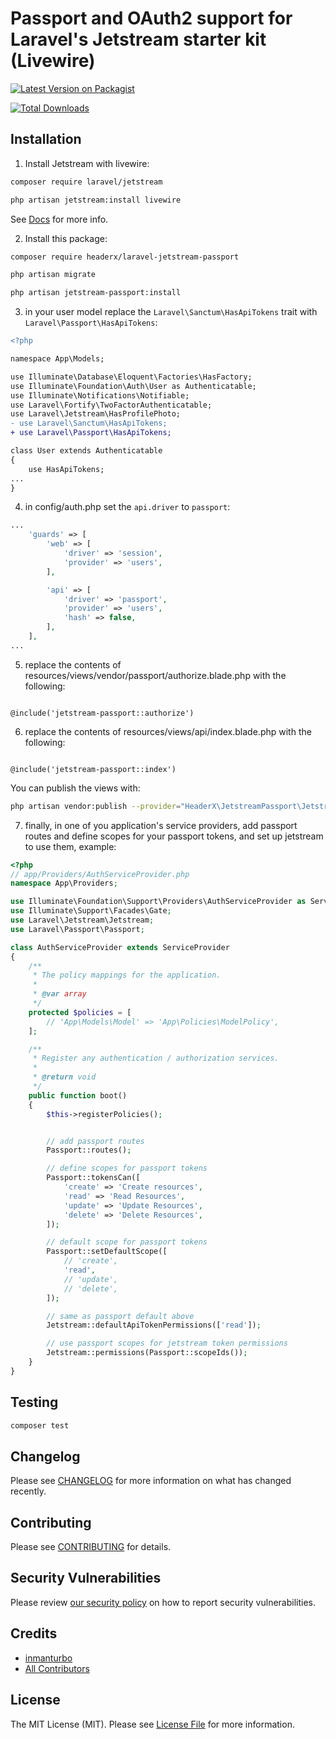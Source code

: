 # Passport and OAuth2 support for Laravel's Jetstream starter kit (Livewire)

[![Latest Version on Packagist](https://img.shields.io/packagist/v/headerx/laravel-jetstream-passport.svg?style=flat-square)](https://packagist.org/packages/headerx/laravel-jetstream-passport)

[![Total Downloads](https://img.shields.io/packagist/dt/headerx/laravel-jetstream-passport.svg?style=flat-square)](https://packagist.org/packages/headerx/laravel-jetstream-passport)

## Installation

1. Install Jetstream with livewire:

```bash
composer require laravel/jetstream
```

```bash
php artisan jetstream:install livewire
```
See [Docs](https://jetstream.laravel.com/2.x/installation.html) for more info.

2. Install this package:


```bash
composer require headerx/laravel-jetstream-passport
```

```bash
php artisan migrate
```

```bash
php artisan jetstream-passport:install
```

3. in your user model replace the  `Laravel\Sanctum\HasApiTokens` trait with `Laravel\Passport\HasApiTokens`:
   
```diff
<?php

namespace App\Models;

use Illuminate\Database\Eloquent\Factories\HasFactory;
use Illuminate\Foundation\Auth\User as Authenticatable;
use Illuminate\Notifications\Notifiable;
use Laravel\Fortify\TwoFactorAuthenticatable;
use Laravel\Jetstream\HasProfilePhoto;
- use Laravel\Sanctum\HasApiTokens;
+ use Laravel\Passport\HasApiTokens;

class User extends Authenticatable
{
    use HasApiTokens;
...
}

```

4. in config/auth.php set the `api.driver` to `passport`:

```php
...
    'guards' => [
        'web' => [
            'driver' => 'session',
            'provider' => 'users',
        ],

        'api' => [
            'driver' => 'passport',
            'provider' => 'users',
            'hash' => false,
        ],
    ],
...
```

5. replace the contents of resources/views/vendor/passport/authorize.blade.php with the following:

```blade

@include('jetstream-passport::authorize')

```

6. replace the contents of resources/views/api/index.blade.php with the following:

```blade

@include('jetstream-passport::index')

```

You can publish the views with:
```bash
php artisan vendor:publish --provider="HeaderX\JetstreamPassport\JetstreamPassportServiceProvider" --tag="jetstream-passport-views"
```


7. finally, in one of you application's service providers, add passport routes and define scopes for your passport tokens, and set up jetstream to use them, example:

```php
<?php
// app/Providers/AuthServiceProvider.php
namespace App\Providers;

use Illuminate\Foundation\Support\Providers\AuthServiceProvider as ServiceProvider;
use Illuminate\Support\Facades\Gate;
use Laravel\Jetstream\Jetstream;
use Laravel\Passport\Passport;

class AuthServiceProvider extends ServiceProvider
{
    /**
     * The policy mappings for the application.
     *
     * @var array
     */
    protected $policies = [
        // 'App\Models\Model' => 'App\Policies\ModelPolicy',
    ];

    /**
     * Register any authentication / authorization services.
     *
     * @return void
     */
    public function boot()
    {
        $this->registerPolicies();


        // add passport routes
        Passport::routes(); 

        // define scopes for passport tokens
        Passport::tokensCan([
            'create' => 'Create resources',
            'read' => 'Read Resources',
            'update' => 'Update Resources',
            'delete' => 'Delete Resources',
        ]);

        // default scope for passport tokens
        Passport::setDefaultScope([
            // 'create',
            'read',
            // 'update',
            // 'delete',
        ]);

        // same as passport default above
        Jetstream::defaultApiTokenPermissions(['read']);

        // use passport scopes for jetstream token permissions
        Jetstream::permissions(Passport::scopeIds());
    }
}
```



## Testing

```bash
composer test
```

## Changelog

Please see [CHANGELOG](CHANGELOG.md) for more information on what has changed recently.

## Contributing

Please see [CONTRIBUTING](.github/CONTRIBUTING.md) for details.

## Security Vulnerabilities

Please review [our security policy](../../security/policy) on how to report security vulnerabilities.

## Credits

- [inmanturbo](https://github.com/inmanturbo)
- [All Contributors](../../contributors)

## License

The MIT License (MIT). Please see [License File](LICENSE.md) for more information.

